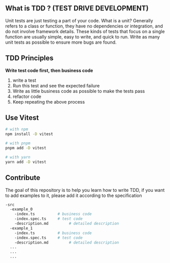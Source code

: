 ## What is TDD ? (TEST DRIVE DEVELOPMENT)

Unit tests are just testing a part of your code. What is a unit? Generally refers to a class or function, they have no dependencies or integration, and do not involve framework details. These kinds of tests that focus on a single function are usually simple, easy to write, and quick to run. Write as many unit tests as possible to ensure more bugs are found.

## TDD Principles

**Write test code first, then business code**

1. write a test
2. Run this test and see the expected failure
3. Write as little business code as possible to make the tests pass
4. refactor code
5. Keep repeating the above process

## Use Vitest

```bash
# with npm
npm install -D vitest

# with pnpm
pnpm add -D vitest

# with yarn
yarn add -D vitest
```

## Contribute
The goal of this repository is to help you learn how to write TDD, if you want to add examples to it, please add it according to the specification

```bash
-src
  -example_0
    -index.ts          # business code
    -index.spec.ts     # test code
    -description.md         # detailed description
  -example_1
    -index.ts          # business code
    -index.spec.ts     # test code
    -description.md         # detailed description
  ...
  ...
  ...
```
